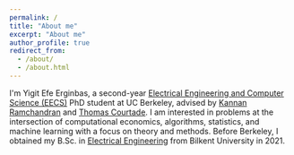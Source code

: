 ```yaml
---
permalink: /
title: "About me"
excerpt: "About me"
author_profile: true
redirect_from:
  - /about/
  - /about.html
---
```


I'm Yigit Efe Erginbas, a second-year [Electrical Engineering and Computer Science (EECS)](https://eecs.berkeley.edu/) PhD student at UC Berkeley, advised by [Kannan Ramchandran](https://people.eecs.berkeley.edu/~kannanr/index.html) and [Thomas Courtade](http://people.eecs.berkeley.edu/~courtade/). I am interested in problems at the intersection of computational economics, algorithms, statistics, and machine learning with a focus on theory and methods. Before Berkeley, I obtained my B.Sc. in [Electrical Engineering](https://ee.bilkent.edu.tr/en/) from Bilkent University in 2021.
